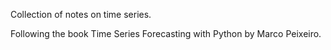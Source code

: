 Collection of notes on time series. 

Following the book Time Series Forecasting with Python by Marco Peixeiro.
